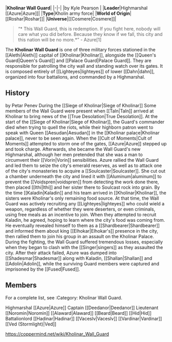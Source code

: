 |**Kholinar Wall Guard**|
|-|-|
|by  Kyle Pearson |
|**Leader**|Highmarshal [[Azure\|Azure]]|
|**Type**|Kholin army force|
|**World of Origin**|[[Roshar\|Roshar]]|
|**Universe**|[[Cosmere\|Cosmere]]|

>“* This Wall Guard, this is redemption. If you fight here, nobody will care what you did before. Because they know if we fall, this city and this nation will be no more.*”
\- Azure[1]


The **Kholinar Wall Guard** is one of three military forces stationed in the [[Alethi\|Alethi]] capital of [[Kholinar\|Kholinar]], alongside the [[Queen's Guard\|Queen's Guard]] and [[Palace Guard\|Palace Guard]]. They are responsible for patrolling the city wall and standing watch over its gates. It is composed entirely of [[Lighteyes\|lighteyes]] of lower [[Dahn\|dahn]], organized into four battalions, and commanded by a Highmarshal.

## History
 by  Petar Penev  During the [[Siege of Kholinar\|Siege of Kholinar]]
Some members of the Wall Guard were present when [[Taln\|Taln]] arrived at Kholinar to bring news of the [[True Desolation\|True Desolation]].
At the start of the [[Siege of Kholinar\|Siege of Kholinar]], the Guard's commander died when trying to quell the riots, while their highborn patron went to speak with Queen [[Aesudan\|Aesudan]] in the [[Kholinar palace\|Kholinar palace]], never to be seen again. When the [[Cult of Moments\|Cult of Moments]] attempted to storm one of the gates, [[Azure\|Azure]] stepped up and took charge. Afterwards, she became the Wall Guard's new Highmarshal, although her men pretended that she was a man to circumvent their [[Vorin\|Vorin]] sensibilities.
Azure rallied the Wall Guard and led them to seize the city's emerald reserves, as well as to attack one of the city's monasteries to acquire a [[Soulcaster\|Soulcaster]]. She cut out a chamber underneath the city and lined it with [[Aluminum\|aluminum]] to prevent the [[Voidspren\|voidspren]] from detecting the work done there, then placed [[Ithi\|Ithi]] and her sister there to Soulcast rock into grain. By the time [[Kaladin\|Kaladin]] and his team arrived in [[Kholinar\|Kholinar]], the sisters were Kholinar's only remaining food source.
At that time, the Wall Guard was actively recruiting any [[Lighteyes\|lighteyes]] who could wield a weapon, regardless of whether they were deserters, or even criminals, using free meals as an incentive to join. When they attempted to recruit Kaladin, he agreed, hoping to learn where the city's food was coming from. He eventually revealed himself to them as a [[Shardbearer\|Shardbearer]] and informed them about king [[Elhokar\|Elhokar's]] presence in the city, then rallied them to join his group in an assault on the Kholinar Palace.
During the fighting, the Wall Guard suffered tremendous losses, especially when they began to clash with the [[Singer\|singers]] as they assaulted the city. After their attack failed, Azure was dumped into [[Shadesmar\|Shadesmar]] along with Kaladin, [[Shallan\|Shallan]] and [[Adolin\|Adolin]], while the surviving Guard members were captured and imprisoned by the [[Fused\|Fused]].

## Members
For a complete list, see :Category: Kholinar Wall Guard.

Highmarshal [[Azure\|Azure]]
Captain [[Deedanor\|Deedanor]]
Lieutenant [[Noromin\|Noromin]]
[[Alaward\|Alaward]]
[[Beard\|Beard]]
[[Hid\|Hid]]
Battalionlord [[Hadinar\|Hadinar]]
[[Vaceslv\|Vaceslv]]
[[Vardinar\|Vardinar]]
[[Ved (Stormlight)\|Ved]]



https://coppermind.net/wiki/Kholinar_Wall_Guard